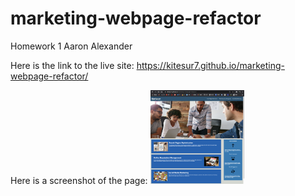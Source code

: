 # marketing-webpage-refactor

Homework 1 Aaron Alexander


Here is the link to the live site: https://kitesur7.github.io/marketing-webpage-refactor/

Here is a screenshot of the page: 
<img src="assets/images/screen-shot-readme.png"  height="150" width="150">
